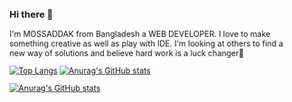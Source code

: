 ### Hi there 👋
 I'm MOSSADDAK from Bangladesh a WEB DEVELOPER. I love to make something creative as well as play with IDE. I'm looking at others to find a new way of solutions and believe hard work is a luck changer🌱
 
[![Top Langs](https://github-readme-stats.vercel.app/api/top-langs/?username=anuraghazra&layout=compact)](https://github.com/anuraghazra/github-readme-stats) [![Anurag's GitHub stats](https://github-readme-stats.vercel.app/api?username=mossaddak)](https://github.com/anuraghazra/github-readme-stats)

 
[![Anurag's GitHub stats](https://github-readme-stats.vercel.app/api?username=mossaddak)](https://github.com/anuraghazra/github-readme-stats)
